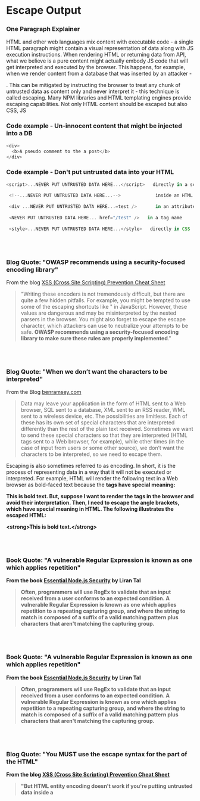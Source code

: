 # Escape Output

### One Paragraph Explainer
HTML and other web languages mix content with executable code - a single HTML paragraph might contain a visual representation of data along with JS execution instructions. When rendering HTML or returning data from API, what we believe is a pure content might actually embody JS code that will get interpreted and executed by the browser. This happens, for example, when we render content from a database that was inserted by an attacker - <div><script>//malicious code</script></div>. This can be mitigated by instructing the browser to treat any chunk of untrusted data as content only and never interpret it - this technique is called escaping. Many NPM libraries and HTML templating engines provide escaping capabilities. Not only HTML content should be escaped but also CSS, JS

### Code example - Un-innocent content that might be injected into a DB
```javascript
<div>
  <b>A pseudo comment to the a post</b>
</div>

```

### Code example - Don't put untrusted data into your HTML 
```javascript
<script>...NEVER PUT UNTRUSTED DATA HERE...</script>   directly in a script
 
 <!--...NEVER PUT UNTRUSTED DATA HERE...-->             inside an HTML comment
 
 <div ...NEVER PUT UNTRUSTED DATA HERE...=test />       in an attribute name
 
 <NEVER PUT UNTRUSTED DATA HERE... href="/test" />   in a tag name
 
 <style>...NEVER PUT UNTRUSTED DATA HERE...</style>   directly in CSS

```


<br/><br/>
### Blog Quote: "OWASP recommends using a security-focused encoding library"
From the blog [XSS (Cross Site Scripting) Prevention Cheat Sheet](https://www.owasp.org/index.php/XSS_(Cross_Site_Scripting)_Prevention_Cheat_Sheet)
> "Writing these encoders is not tremendously difficult, but there are quite a few hidden pitfalls. For example, you might be tempted to use some of the escaping shortcuts like \" in JavaScript. However, these values are dangerous and may be misinterpreted by the nested parsers in the browser. You might also forget to escape the escape character, which attackers can use to neutralize your attempts to be safe. **OWASP recommends using a security-focused encoding library to make sure these rules are properly implemented**."


<br/><br/>
### Blog Quote: "When we don’t want the characters to be interpreted"
From the Blog [benramsey.com](https://benramsey.com/articles/escape-output/)
> Data may leave your application in the form of HTML sent to a Web browser, SQL sent to a database, XML sent to an RSS reader, WML sent to a wireless device, etc. The possibilities are limitless. Each of these has its own set of special characters that are interpreted differently than the rest of the plain text received. Sometimes we want to send these special characters so that they are interpreted (HTML tags sent to a Web browser, for example), while other times (in the case of input from users or some other source), we don’t want the characters to be interpreted, so we need to escape them.

Escaping is also sometimes referred to as encoding. In short, it is the process of representing data in a way that it will not be executed or interpreted. For example, HTML will render the following text in a Web browser as bold-faced text because the <strong> tags have special meaning:

<strong>This is bold text.</strong>
But, suppose I want to render the tags in the browser and avoid their interpretation. Then, I need to escape the angle brackets, which have special meaning in HTML. The following illustrates the escaped HTML:

&lt;strong&gt;This is bold text.&lt;/strong&gt;


<br/><br/>
### Book Quote: "A vulnerable Regular Expression is known as one which applies repetition"
From the book [Essential Node.js Security](https://leanpub.com/nodejssecurity) by Liran Tal
> Often, programmers will use RegEx to validate that an input received from a user conforms to an expected condition. A vulnerable Regular Expression is known as one which applies repetition to a repeating capturing group, and where the string to match is composed of a suffix of a valid matching pattern plus characters that aren't matching the capturing group.


<br/><br/>
### Book Quote: "A vulnerable Regular Expression is known as one which applies repetition"
From the book [Essential Node.js Security](https://leanpub.com/nodejssecurity) by Liran Tal
> Often, programmers will use RegEx to validate that an input received from a user conforms to an expected condition. A vulnerable Regular Expression is known as one which applies repetition to a repeating capturing group, and where the string to match is composed of a suffix of a valid matching pattern plus characters that aren't matching the capturing group.


<br/><br/>
### Blog Quote: "You MUST use the escape syntax for the part of the HTML"
From the blog [XSS (Cross Site Scripting) Prevention Cheat Sheet](https://www.owasp.org/index.php/XSS_(Cross_Site_Scripting)_Prevention_Cheat_Sheet)
> "But HTML entity encoding doesn't work if you're putting untrusted data inside a <script> tag anywhere, or an event handler attribute like onmouseover, or inside CSS, or in a URL. So even if you use an HTML entity encoding method everywhere, you are still most likely vulnerable to XSS. You MUST use the escape syntax for the part of the HTML document you're putting untrusted data into."


